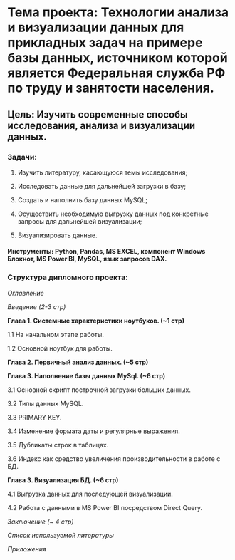 # **Тема проекта**: Технологии анализа и визуализации данных для прикладных задач на примере базы данных, источником которой является Федеральная служба  РФ по труду и занятости населения. 
## **Цель**: Изучить современные способы исследования, анализа и визуализации данных.  

### **Задачи**:   

1. Изучить литературу, касающуюся темы исследования;    

2. Исследовать данные для дальнейшей загрузки в базу; 

3. Создать и наполнить базу данных MySQL; 

4. Осуществить необходимую выгрузку данных под конкретные запросы для дальнейшей визуализации;   

5. Визуализировать данные. 

#### Инструменты: Python, Pandas, MS EXCEL, компонент Windows Блокнот, MS Power BI, MySQL, язык запросов DAX.  

### **Структура дипломного проекта**:   

_Оглавление_  

_Введение (2-3 стр)_ 

**Глава 1. Системные характеристики ноутбуков. (~1 стр)**  

1.1 На начальном этапе работы.

1.2 Основной ноутбук для работы.

**Глава 2. Первичный анализ данных. (~5 стр)**  

**Глава 3. Наполнение базы данных MySql. (~6 стр)** 

3.1 Основной скрипт построчной загрузки больших данных.

3.2 Типы данных MySQL.

3.3 PRIMARY KEY.

3.4 Изменение формата даты и регулярные выражения.

3.5 Дубликаты строк в таблицах.

3.6 Индекс как средство увеличения производительности в работе с БД.

**Глава 3. Визуализация БД. (~6 стр)** 

4.1 Выгрузка данных для последующей визуализации.

4.2 Работа с данными в MS Power BI посредством Direct Query.

_Заключение (~ 4 стр)_ 

_Список используемой литературы_ 

_Приложения_
